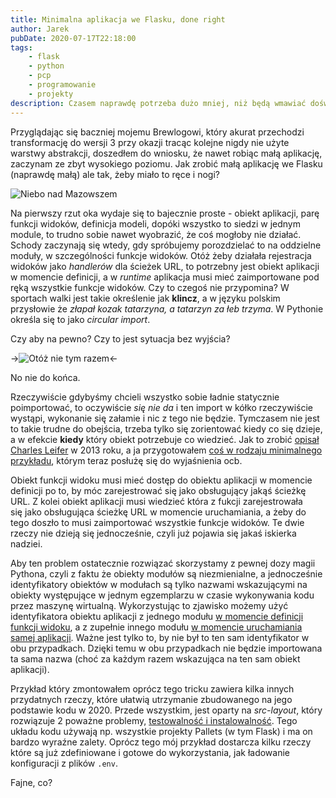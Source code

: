 ```yaml
---
title: Minimalna aplikacja we Flasku, done right
author: Jarek
pubDate: 2020-07-17T22:18:00
tags:
    - flask
    - python
    - pcp
    - programowanie
    - projekty
description: Czasem naprawdę potrzeba dużo mniej, niż będą wmawiać doświadczeni architekci aplikacji webowych, a jednocześnie trochę więcej, niż proponują autorzy jutubowych tutoriali. Inaczej mówiąc, jak najmniejsza aplikacja we Flasku, ale tak żeby miała sens i dała się utrzymywać minimalnym nakładem sił.
---
```


Przyglądając się baczniej mojemu Brewlogowi, który akurat przechodzi transformację do wersji 3 przy okazji tracąc kolejne nigdy nie użyte warstwy abstrakcji, doszedłem do wniosku, że nawet robiąc małą aplikację, zaczynam ze zbyt wysokiego poziomu. Jak zrobić małą aplikację we Flasku (naprawdę małą) ale tak, żeby miało to ręce i nogi?

![Niebo nad Mazowszem](https://i.imgur.com/s5aLMzCh.jpg)

Na pierwszy rzut oka wydaje się to bajecznie proste - obiekt aplikacji, parę funkcji widoków, definicja modeli, dopóki wszystko to siedzi w jednym module, to trudno sobie nawet wyobrazić, że coś mogłoby nie działać. Schody zaczynają się wtedy, gdy spróbujemy porozdzielać to na oddzielne moduły, w szczególności funkcje widoków. Otóż żeby działała rejestracja widoków jako _handlerów_ dla ścieżek URL, to potrzebny jest obiekt aplikacji w momencie definicji, a w _runtime_ aplikacja musi mieć zaimportowane pod ręką wszystkie funkcje widoków. Czy to czegoś nie przypomina? W sportach walki jest takie określenie jak **klincz**, a w języku polskim przysłowie że _złapał kozak tatarzyna, a tatarzyn za łeb trzyma_. W Pythonie określa się to jako _circular import_.

Czy aby na pewno? Czy to jest sytuacja bez wyjścia?

->![Otóż nie tym razem](https://i.imgur.com/qBfzpOLh.jpg)<-

No nie do końca.

Rzeczywiście gdybyśmy chcieli wszystko sobie ładnie statycznie poimportować, to oczywiście _się nie da_ i ten import w kółko rzeczywiście wystąpi, wykonanie się załamie i nic z tego nie będzie. Tymczasem nie jest to takie trudne do obejścia, trzeba tylko się zorientować kiedy co się dzieje, a w efekcie **kiedy** który obiekt potrzebuje co wiedzieć. Jak to zrobić [opisał Charles Leifer](https://charlesleifer.com/blog/structuring-flask-apps-a-how-to-for-those-coming-from-django/) w 2013 roku, a ja przygotowałem [coś w rodzaju minimalnego przykładu](https://github.com/zgoda/miniq), którym teraz posłużę się do wyjaśnienia ocb.

Obiekt funkcji widoku musi mieć dostęp do obiektu aplikacji w momencie definicji po to, by móc zarejestrować się jako obsługujący jakąś ścieżkę URL. Z kolei obiekt aplikacji musi wiedzieć która z fukcji zarejestrowała się jako obsługująca ścieżkę URL w momencie uruchamiania, a żeby do tego doszło to musi zaimportować wszystkie funkcje widoków. Te dwie rzeczy nie dzieją się jednocześnie, czyli już pojawia się jakaś iskierka nadziei.

Aby ten problem ostatecznie rozwiązać skorzystamy z pewnej dozy magii Pythona, czyli z faktu że obiekty modułów są niezmienialne, a jednocześnie identyfikatory obiektów w modułach są tylko nazwami wskazującymi na obiekty występujące w jednym egzemplarzu w czasie wykonywania kodu przez maszynę wirtualną. Wykorzystując to zjawisko możemy użyć identyfikatora obiektu aplikacji z jednego modułu [w momencie definicji funkcji widoku](https://github.com/zgoda/miniq/blob/master/src/miniq/views.py), a z zupełnie innego modułu [w momencie uruchamiania samej aplikacji](https://github.com/zgoda/miniq/blob/master/src/miniq/main.py). Ważne jest tylko to, by nie był to ten sam identyfikator w obu przypadkach. Dzięki temu w obu przypadkach nie będzie importowana ta sama nazwa (choć za każdym razem wskazująca na ten sam obiekt aplikacji).

Przykład który zmontowałem oprócz tego tricku zawiera kilka innych przydatnych rzeczy, które ułatwią utrzymanie zbudowanego na jego podstawie kodu w 2020. Przede wszystkim, jest oparty na _src-layout_, który rozwiązuje 2 poważne problemy, [testowalność i instalowalność](https://blog.ionelmc.ro/2014/05/25/python-packaging/). Tego układu kodu używają np. wszystkie projekty Pallets (w tym Flask) i ma on bardzo wyraźne zalety. Oprócz tego mój przykład dostarcza kilku rzeczy które są już zdefiniowane i gotowe do wykorzystania, jak ładowanie konfiguracji z plików `.env`.

Fajne, co?
